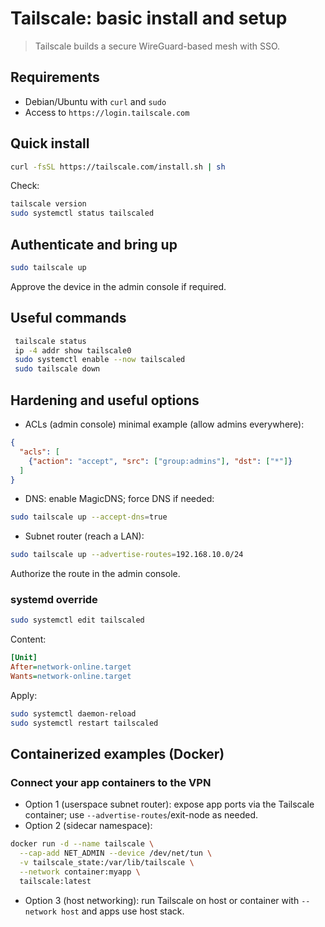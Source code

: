 # Tailscale: basic install and setup

> Tailscale builds a secure WireGuard-based mesh with SSO.

## Requirements

- Debian/Ubuntu with `curl` and `sudo`
- Access to `https://login.tailscale.com`

## Quick install

```bash
curl -fsSL https://tailscale.com/install.sh | sh
```

Check:

```bash
tailscale version
sudo systemctl status tailscaled
```

## Authenticate and bring up

```bash
sudo tailscale up
```
Approve the device in the admin console if required.

## Useful commands

```bash
 tailscale status
 ip -4 addr show tailscale0
 sudo systemctl enable --now tailscaled
 sudo tailscale down
```

## Hardening and useful options

- ACLs (admin console) minimal example (allow admins everywhere):

```json
{
  "acls": [
    {"action": "accept", "src": ["group:admins"], "dst": ["*"]}
  ]
}
```

- DNS: enable MagicDNS; force DNS if needed:

```bash
sudo tailscale up --accept-dns=true
```

- Subnet router (reach a LAN):

```bash
sudo tailscale up --advertise-routes=192.168.10.0/24
```
Authorize the route in the admin console.

### systemd override

```bash
sudo systemctl edit tailscaled
```
Content:

```ini
[Unit]
After=network-online.target
Wants=network-online.target
```

Apply:

```bash
sudo systemctl daemon-reload
sudo systemctl restart tailscaled
```

## Containerized examples (Docker)

### Connect your app containers to the VPN

- Option 1 (userspace subnet router): expose app ports via the Tailscale container; use `--advertise-routes`/exit-node as needed.
- Option 2 (sidecar namespace):

```bash
docker run -d --name tailscale \
  --cap-add NET_ADMIN --device /dev/net/tun \
  -v tailscale_state:/var/lib/tailscale \
  --network container:myapp \
  tailscale:latest
```

- Option 3 (host networking): run Tailscale on host or container with `--network host` and apps use host stack.
